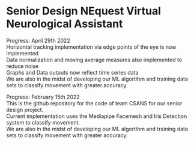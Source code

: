 # Senior Design NEquest Virtual Neurological Assistant 
Progress: April 29th 2022 <br/>
Horizontal tracking implementation via edge points of the eye is now implemented <br/>
Data normalization and moving average measures also implemented to reduce noise <br/>
Graphs and Data outputs now reflect time series data <br/>
We are also in the midst of developing our ML algortihm and training data sets to classify movement with greater accuracy.  <br/>

Progress: February 15th 2022 <br/>
This is the github repository for the code of team CSANS for our senior design project.  <br/>
Current implementation uses the Mediapipe Facemesh and Iris Detection system to classify movement. <br/>
We are also in the midst of developing our ML algortihm and training data sets to classify movement with greater accuracy.  <br/>

